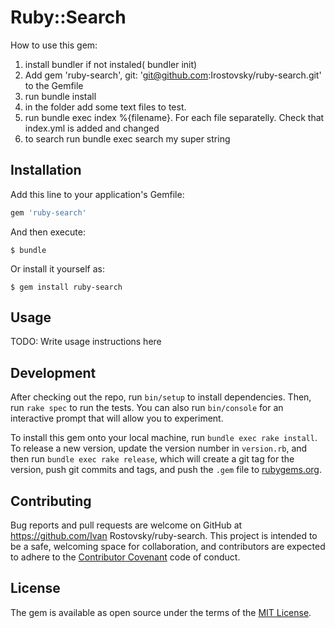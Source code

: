 # Ruby::Search

How to use this gem:
1. install bundler if not instaled( bundler init)
2. Add gem 'ruby-search', git: 'git@github.com:Irostovsky/ruby-search.git' to the Gemfile
3. run bundle install
4. in the folder add some text files to test.
5. run bundle exec index %{filename}. For each file separatelly. Check that index.yml is added and changed
6. to search run bundle exec search my super string

## Installation

Add this line to your application's Gemfile:

```ruby
gem 'ruby-search'
```

And then execute:

    $ bundle

Or install it yourself as:

    $ gem install ruby-search

## Usage

TODO: Write usage instructions here

## Development

After checking out the repo, run `bin/setup` to install dependencies. Then, run `rake spec` to run the tests. You can also run `bin/console` for an interactive prompt that will allow you to experiment.

To install this gem onto your local machine, run `bundle exec rake install`. To release a new version, update the version number in `version.rb`, and then run `bundle exec rake release`, which will create a git tag for the version, push git commits and tags, and push the `.gem` file to [rubygems.org](https://rubygems.org).

## Contributing

Bug reports and pull requests are welcome on GitHub at https://github.com/Ivan Rostovsky/ruby-search. This project is intended to be a safe, welcoming space for collaboration, and contributors are expected to adhere to the [Contributor Covenant](http://contributor-covenant.org) code of conduct.


## License

The gem is available as open source under the terms of the [MIT License](http://opensource.org/licenses/MIT).

